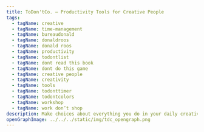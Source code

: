 ```yaml
---
title: ToDon'tCo. — Productivity Tools for Creative People
tags:
  - tagName: creative
  - tagName: time-management
  - tagName: bureaudonald
  - tagName: donaldroos
  - tagName: donald roos
  - tagName: productivity
  - tagName: todontlist
  - tagName: dont read this book
  - tagName: dont do this game
  - tagName: creative people
  - tagName: creativity
  - tagName: tools
  - tagName: todonttimer
  - tagName: todontcolors
  - tagName: workshop
  - tagName: work don’t shop
description: Make choices about everything you do in your daily creative practice and life.
openGraphImage: ../../../static/img/tdc_opengraph.png
---
```


